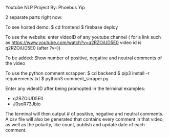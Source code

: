 Youtube NLP Project
By: Phoebus Yip

2 separate parts right now:

To see hosted demo:
$ cd frontend
$ firebase deploy


To use the website:
enter videoID of any youtube channel ( for a link such as https://www.youtube.com/watch?v=q2RZOiUD5E0 video id is q2RZOiUD5E0 (after ?v=))

To be added: 
Show number of positive, negative and neutral comments of the video

To use the python comment scrapper:
$ cd backend
$ pip3 install -r requirements.txt
$ python3 comment_scraper.py

Enter any videoID after being promopted in the terminal
examples: 
- q2RZOiUD5E0
- J0soR73Jbio

The terminal will then output # of positive, negative and neutral comments.
A csv file will also be generated that contains every comment in that video, as well as the polarity, like count, publish and update date of each comment.



